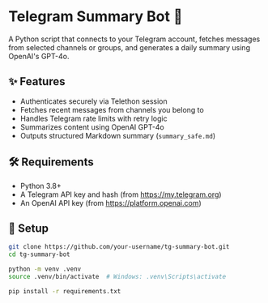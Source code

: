 # Telegram Summary Bot 🤖

A Python script that connects to your Telegram account, fetches messages from selected channels or groups, and generates a daily summary using OpenAI's GPT-4o.

## ✨ Features

- Authenticates securely via Telethon session
- Fetches recent messages from channels you belong to
- Handles Telegram rate limits with retry logic
- Summarizes content using OpenAI GPT-4o
- Outputs structured Markdown summary (`summary_safe.md`)

## 🛠 Requirements

- Python 3.8+
- A Telegram API key and hash (from https://my.telegram.org)
- An OpenAI API key (from https://platform.openai.com)

## 🚀 Setup

```bash
git clone https://github.com/your-username/tg-summary-bot.git
cd tg-summary-bot

python -m venv .venv
source .venv/bin/activate  # Windows: .venv\Scripts\activate

pip install -r requirements.txt
